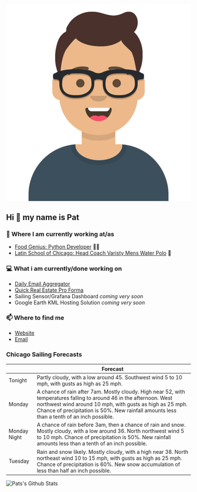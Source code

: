 [![Social banner for p-j-falconer](https://raw.githubusercontent.com/P-J-FALCONER/P-J-FALCONER/master/assets/avataaars.svg)](https://patfalconer.com/)
## Hi :wave: my name is Pat

### 💼 Where I am currently working at/as
- [Food Genius: Python Developer](https://getfoodgenius.com/) 🍔🐍
- [Latin School of Chicago: Head Coach Varisty Mens Water Polo](https://www.latinschool.org/) 🤽


### 💻 What i am currently/done working on
 - [Daily Email Aggregator](https://github.com/P-J-FALCONER/dott_daily_mail)
 - [Quick Real Estate Pro Forma](https://github.com/P-J-FALCONER/henry)
 - Sailing Sensor/Grafana Dashboard *coming very soon*
 - Google Earth KML Hosting Solution *coming very soon*

### 📫 Where to find me
 - [Website](https://patfalconer.com/)
 - [Email](mailto:patrick.j.falconer@gmail.com)


### Chicago Sailing Forecasts
|   | Forecast  |
|---|---|
| Tonight | Partly cloudy, with a low around 45. Southwest wind 5 to 10 mph, with gusts as high as 25 mph. |
| Monday | A chance of rain after 7am. Mostly cloudy. High near 52, with temperatures falling to around 46 in the afternoon. West northwest wind around 10 mph, with gusts as high as 25 mph. Chance of precipitation is 50%. New rainfall amounts less than a tenth of an inch possible. |
| Monday Night | A chance of rain before 3am, then a chance of rain and snow. Mostly cloudy, with a low around 36. North northwest wind 5 to 10 mph. Chance of precipitation is 50%. New rainfall amounts less than a tenth of an inch possible. |
| Tuesday | Rain and snow likely. Mostly cloudy, with a high near 38. North northeast wind 10 to 15 mph, with gusts as high as 25 mph. Chance of precipitation is 60%. New snow accumulation of less than half an inch possible. |

![Pats's Github Stats](https://github-readme-stats.vercel.app/api?username=p-j-falconer&show_icons=true&theme=radical)
